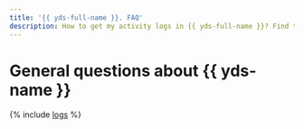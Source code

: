 ```yaml
---
title: '{{ yds-full-name }}. FAQ'
description: How to get my activity logs in {{ yds-full-name }}? Find the answer to this and other common questions below.
---
```


# General questions about {{ yds-name }}

{% include [logs](../../_qa/logs.md) %}
